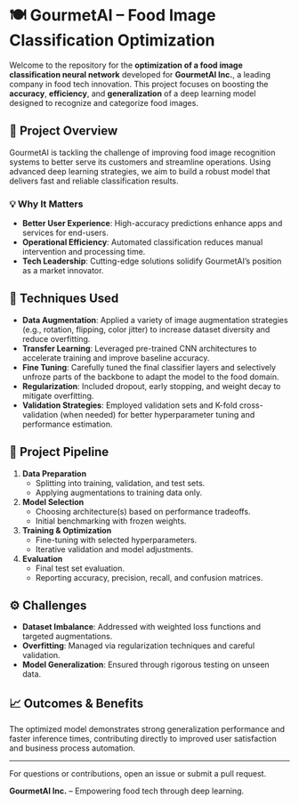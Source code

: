 # 🍽️ GourmetAI – Food Image Classification Optimization

Welcome to the repository for the **optimization of a food image classification neural network** developed for **GourmetAI Inc.**, a leading company in food tech innovation. This project focuses on boosting the **accuracy**, **efficiency**, and **generalization** of a deep learning model designed to recognize and categorize food images.

## 🚀 Project Overview

GourmetAI is tackling the challenge of improving food image recognition systems to better serve its customers and streamline operations. Using advanced deep learning strategies, we aim to build a robust model that delivers fast and reliable classification results.

### 💡 Why It Matters

- **Better User Experience**: High-accuracy predictions enhance apps and services for end-users.
- **Operational Efficiency**: Automated classification reduces manual intervention and processing time.
- **Tech Leadership**: Cutting-edge solutions solidify GourmetAI’s position as a market innovator.

## 🧠 Techniques Used

- **Data Augmentation**: Applied a variety of image augmentation strategies (e.g., rotation, flipping, color jitter) to increase dataset diversity and reduce overfitting.
- **Transfer Learning**: Leveraged pre-trained CNN architectures to accelerate training and improve baseline accuracy.
- **Fine Tuning**: Carefully tuned the final classifier layers and selectively unfroze parts of the backbone to adapt the model to the food domain.
- **Regularization**: Included dropout, early stopping, and weight decay to mitigate overfitting.
- **Validation Strategies**: Employed validation sets and K-fold cross-validation (when needed) for better hyperparameter tuning and performance estimation.

## 🧪 Project Pipeline

1. **Data Preparation**
   - Splitting into training, validation, and test sets.
   - Applying augmentations to training data only.
2. **Model Selection**
   - Choosing architecture(s) based on performance tradeoffs.
   - Initial benchmarking with frozen weights.
3. **Training & Optimization**
   - Fine-tuning with selected hyperparameters.
   - Iterative validation and model adjustments.
4. **Evaluation**
   - Final test set evaluation.
   - Reporting accuracy, precision, recall, and confusion matrices.

## ⚙️ Challenges

- **Dataset Imbalance**: Addressed with weighted loss functions and targeted augmentations.
- **Overfitting**: Managed via regularization techniques and careful validation.
- **Model Generalization**: Ensured through rigorous testing on unseen data.

## 📈 Outcomes & Benefits

The optimized model demonstrates strong generalization performance and faster inference times, contributing directly to improved user satisfaction and business process automation.

---


For questions or contributions, open an issue or submit a pull request.

**GourmetAI Inc.** – Empowering food tech through deep learning.

